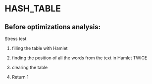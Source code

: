 # HASH_TABLE

Before optimizations analysis:
------------------------------

Stress test
  1. filling the table with Hamlet
  2. finding the position of all the words from the text in Hamlet TWICE
  3. clearing the table

1.  Return 1
  >
